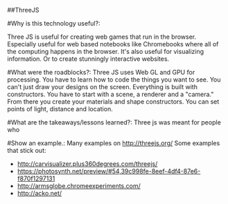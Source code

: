 ##ThreeJS

#Why is this technology useful?:

  Three JS is useful for creating web games that run in the browser.  Especially useful for web based notebooks like Chromebooks where all of the computing happens in the browser.  It's also useful for visualizing information.  Or to create stunningly interactive websites.

#What were the roadblocks?:
  Three JS uses Web GL and GPU for processing.  You have to learn how to code the things you want to see.  You can't just draw your designs on the screen.  Everything is built with constructors.  You have to start with a scene, a renderer and a "camera."  From there you create your materials and shape constructors.  You can set points of light, distance and location.

#What are the takeaways/lessons learned?:
  Three js was meant for people who 

#Show an example.:
Many examples on http://threejs.org/
Some examples that stick out:
  * http://carvisualizer.plus360degrees.com/threejs/
  * https://photosynth.net/preview/#54,39c998fe-8eef-4df4-87e6-f870f1297131
  * http://armsglobe.chromeexperiments.com/
  * http://acko.net/
